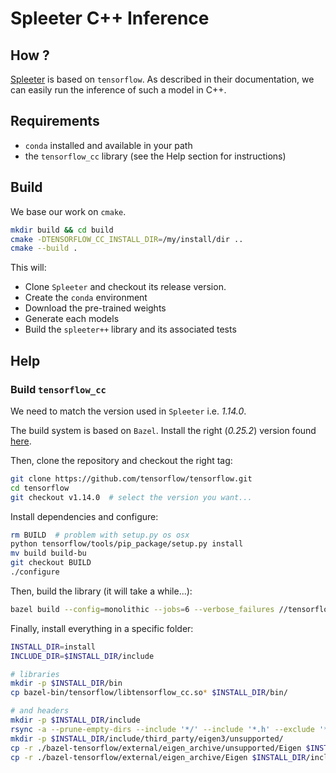# Spleeter C++ Inference

## How ?

[Spleeter](https://github.com/deezer/spleeter) is based on `tensorflow`. As
described in their documentation, we can easily run the inference of such a model in C++.

## Requirements

* `conda` installed and available in your path
* the `tensorflow_cc` library (see the Help section for instructions)

## Build

We base our work on `cmake`.
```bash
mkdir build && cd build
cmake -DTENSORFLOW_CC_INSTALL_DIR=/my/install/dir ..
cmake --build .
```

This will:
* Clone `Spleeter` and checkout its release version.
* Create the `conda` environment
* Download the pre-trained weights
* Generate each models
* Build the `spleeter++` library and its associated tests

## Help

### Build `tensorflow_cc`

We need to match the version used in `Spleeter` i.e. *1.14.0*.

The build system is based on `Bazel`. Install the right (*0.25.2*) version found [here](https://github.com/bazelbuild/bazel/releases).

Then, clone the repository and checkout the right tag:
```bash
git clone https://github.com/tensorflow/tensorflow.git
cd tensorflow
git checkout v1.14.0  # select the version you want...
```

Install dependencies and configure:
```bash
rm BUILD  # problem with setup.py os osx
python tensorflow/tools/pip_package/setup.py install
mv build build-bu
git checkout BUILD
./configure
```

Then, build the library (it will take a while...):
```bash
bazel build --config=monolithic --jobs=6 --verbose_failures //tensorflow:libtensorflow_cc.so
```

Finally, install everything in a specific folder:
```bash
INSTALL_DIR=install
INCLUDE_DIR=$INSTALL_DIR/include

# libraries
mkdir -p $INSTALL_DIR/bin
cp bazel-bin/tensorflow/libtensorflow_cc.so* $INSTALL_DIR/bin/

# and headers
mkdir -p $INSTALL_DIR/include
rsync -a --prune-empty-dirs --include '*/' --include '*.h' --exclude '*' tensorflow/ $INCLUDE_DIR/tensorflow
mkdir -p $INSTALL_DIR/include/third_party/eigen3/unsupported/
cp -r ./bazel-tensorflow/external/eigen_archive/unsupported/Eigen $INSTALL_DIR/include/third_party/eigen3/unsupported/Eigen
cp -r ./bazel-tensorflow/external/eigen_archive/Eigen $INSTALL_DIR/include/third_party/eigen3/Eigen
```
